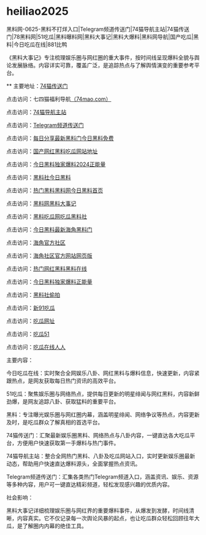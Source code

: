 # heiliao2025
黑料网-0625-黑料不打烊入口|Telegram频道传送门|74猫导航主站|74猫传送门|78黑料网|51吃瓜|黑料曝料网|黑料大事记|黑料大爆料|黑料网导航|国产吃瓜|黑料|今日吃瓜在线|881比鸭

《黑料大事记》专注梳理娱乐圈与网红圈的重大事件，按时间线呈现爆料全貌与舆论发展脉络。内容详实可靠，覆盖广泛，是追踪热点与了解舆情演变的重要参考平台。

** 主要地址：<a href="https://74mao.com/">74猫传送门</a>

点击访问：七四猫福利导航<a href="https://74mao.com/">（74mao.com）</a>

点击访问：<a href="https://74mao.com/">74猫导航主站</a>

点击访问：<a href="https://74mao.com/">Telegram频道传送门</a>

点击访问：<a href="https://hl95.pages.dev/">每日分享最新黑料门今日黑料免费</a>

点击访问：<a href="https://hl94.pages.dev/">国产网红黑料吃瓜网站地址</a>

点击访问：<a href="https://hl96.pages.dev/">今日黑料独家爆料2024正能量</a>

点击访问：<a href="https://hl97.pages.dev/">黑料社今日黑料</a>

点击访问：<a href="https://hl99.pages.dev/">热门黑料黑料网今日黑料首页</a>

点击访问：<a href="https://hl98.pages.dev/">黑料网黑料大事记</a>

点击访问：<a href="https://hl102.pages.dev/">黑料吃瓜网吃瓜黑料社</a>

点击访问：<a href="https://hl104.pages.dev/">今日黑料最新海角黑料门</a>

点击访问：<a href="https://hj-01.pages.dev/">海角官方社区</a>

点击访问：<a href="https://hj-02.pages.dev/">海角社区官方网站网页版</a>

点击访问：<a href="https://hl88.pages.dev/">热门网红黑料黑料在线</a>

点击访问：<a href="https://hl87.pages.dev/">今日黑料独家爆料正能量</a>

点击访问：<a href="https://hl85.pages.dev/">黑料社偷拍</a>

点击访问：<a href="https://cg3-05.pages.dev/">新91吃瓜</a>

点击访问：<a href="https://cg2-05.pages.dev/">吃瓜网址</a>

点击访问：<a href="https://cg1-05.pages.dev/">吃瓜51</a>

点击访问：<a href="https://cg10-04.pages.dev/">吃瓜在线人人</a>

主要内容：

今日吃瓜在线：实时聚合全网娱乐八卦、网红黑料与爆料信息，快速更新，内容紧跟热点，是网友获取每日热门资讯的高效平台。

51吃瓜：聚焦娱乐圈与网络热点，提供每日更新的明星绯闻与网红黑料，内容新鲜劲爆，是网友追踪八卦、获取猛料的重要平台。

黑料：专注曝光娱乐圈与网红圈内幕，涵盖明星绯闻、网络争议等热点，内容更新及时，是吃瓜群众了解真相的首选平台。

74猫传送门：汇聚最新娱乐圈黑料、网络热点与八卦内容，一键直达各大吃瓜平台，方便用户快速获取第一手爆料与热门事件。

74猫导航主站：整合全网热门黑料、八卦及吃瓜网站入口，实时更新娱乐圈最新动态，帮助用户快速直达爆料源头，全面掌握热点资讯。

Telegram频道传送门：汇集各类热门Telegram频道入口，涵盖资讯、娱乐、资源等多种内容，用户可一键直达精彩频道，轻松发现感兴趣的优质内容。

社会影响：

黑料大事记详细梳理娱乐圈与网红界的重要爆料事件，从爆发到发酵，时间线清晰，内容真实。它不仅记录每一次舆论风暴的起点，也让吃瓜群众轻松回顾往年大瓜，是了解圈内内幕的绝佳工具。

<span style="display:none;">[Canonical link](https://github.com/hlw20250625/arc11）</span>
